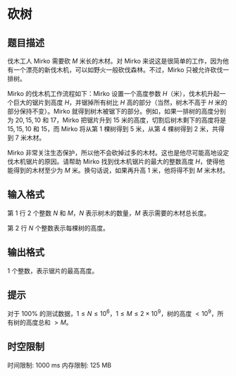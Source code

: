 # 砍树

## 题目描述

伐木工人 Mirko 需要砍 $M$ 米长的木材。对 Mirko 来说这是很简单的工作，因为他有一个漂亮的新伐木机，可以如野火一般砍伐森林。不过，Mirko 只被允许砍伐一排树。

Mirko 的伐木机工作流程如下：Mirko 设置一个高度参数 $H$（米），伐木机升起一个巨大的锯片到高度 $H$，并锯掉所有树比 $H$ 高的部分（当然，树木不高于 $H$ 米的部分保持不变）。Mirko 就得到树木被锯下的部分。例如，如果一排树的高度分别为 $20,15,10$ 和 $17$，Mirko 把锯片升到 $15$ 米的高度，切割后树木剩下的高度将是 $15,15,10$ 和 $15$，而 Mirko 将从第 $1$ 棵树得到 $5$ 米，从第 $4$ 棵树得到 $2$ 米，共得到 $7$ 米木材。

Mirko 非常关注生态保护，所以他不会砍掉过多的木材。这也是他尽可能高地设定伐木机锯片的原因。请帮助 Mirko 找到伐木机锯片的最大的整数高度 $H$，使得他能得到的木材至少为 $M$ 米。换句话说，如果再升高 $1$ 米，他将得不到 $M$ 米木材。

## 输入格式

第 $1$ 行 $2$ 个整数 $N$ 和 $M$，$N$ 表示树木的数量，$M$ 表示需要的木材总长度。

第 $2$ 行 $N$ 个整数表示每棵树的高度。

## 输出格式

$1$ 个整数，表示锯片的最高高度。

## 提示

对于 $100\%$ 的测试数据，$1\le N\le10^6$，$1\le M\le2\times10^9$，树的高度 $<10^9$，所有树的高度总和 $>M$。

## 时空限制

时间限制: 1000 ms
内存限制: 125 MB
